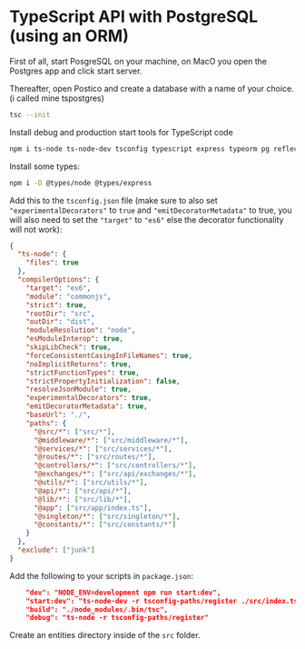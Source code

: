 # TypeScript API with PostgreSQL (using an ORM)

First of all, start PosgreSQL on your machine, on MacO you open the Postgres app and click start server.

Thereafter, open Postico and create a database with a name of your choice. (i called mine tspostgres)

```bash
tsc --init
```

Install debug and production start tools for TypeScript code

```bash
npm i ts-node ts-node-dev tsconfig typescript express typeorm pg reflect-metadata express
```

Install some types:

```bash
npm i -D @types/node @types/express
```

Add this to the `tsconfig.json` file (make sure to also set `"experimentalDecorators"` to `true` and `"emitDecoratorMetadata"` to true, you will also need to set the `"target"` to `"es6"` else the decorator functionality will not work):

```json
{
  "ts-node": {
    "files": true
  },
  "compilerOptions": {
    "target": "es6",
    "module": "commonjs",
    "strict": true,
    "rootDir": "src",
    "outDir": "dist",
    "moduleResolution": "node",
    "esModuleInterop": true,
    "skipLibCheck": true,
    "forceConsistentCasingInFileNames": true,
    "noImplicitReturns": true,
    "strictFunctionTypes": true,
    "strictPropertyInitialization": false,
    "resolveJsonModule": true,
    "experimentalDecorators": true,
    "emitDecoratorMetadata": true,
    "baseUrl": "./",
    "paths": {
      "@src/*": ["src/*"],
      "@middleware/*": ["src/middleware/*"],
      "@services/*": ["src/services/*"],
      "@routes/*": ["src/routes/*"],
      "@controllers/*": ["src/controllers/*"],
      "@exchanges/*": ["src/api/exchanges/*"],
      "@utils/*": ["src/utils/*"],
      "@api/*": ["src/api/*"],
      "@lib/*": ["src/lib/*"],
      "@app": ["src/app/index.ts"],
      "@singleton/*": ["src/singleton/*"],
      "@constants/*": ["src/constants/*"]
    }
  },
  "exclude": ["junk"]
}
```

Add the following to your scripts in `package.json`:

```json
    "dev": "NODE_ENV=development npm run start:dev",
    "start:dev": "ts-node-dev -r tsconfig-paths/register ./src/index.ts",
    "build": "./node_modules/.bin/tsc",
    "debug": "ts-node -r tsconfig-paths/register"
```

Create an entities directory inside of the `src` folder.
